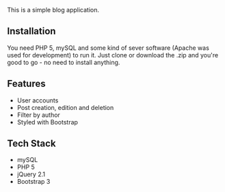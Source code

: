 This is a simple blog application.

## Installation
You need PHP 5, mySQL and some kind of sever software (Apache was used for development) to run it. Just clone or download the .zip and you're good to go - no need to install anything.

## Features
* User accounts
* Post creation, edition and deletion
* Filter by author
* Styled with Bootstrap

## Tech Stack
* mySQL
* PHP 5
* jQuery 2.1
* Bootstrap 3
